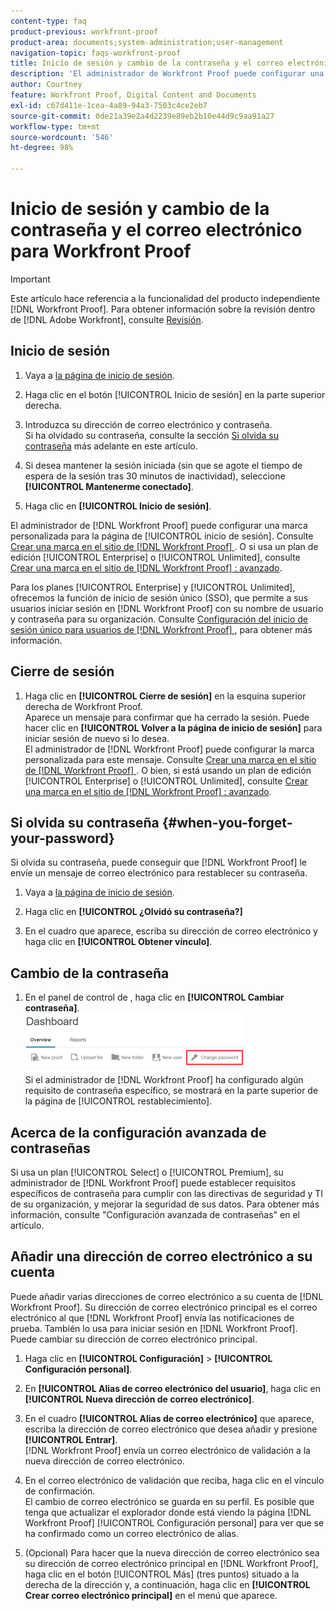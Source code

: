 ```yaml
---
content-type: faq
product-previous: workfront-proof
product-area: documents;system-administration;user-management
navigation-topic: faqs-workfront-proof
title: Inicio de sesión y cambio de la contraseña y el correo electrónico para Workfront Proof
description: 'El administrador de Workfront Proof puede configurar una marca personalizada para la página de inicio de sesión. Consulte Personalización de la marca en el sitio de Workfront Proof. O bien, si está utilizando un plan para empresas o de edición ilimitada, consulte Personalización de la marca en el sitio de Workfront Proof: avanzado.'
author: Courtney
feature: Workfront Proof, Digital Content and Documents
exl-id: c67d411e-1cea-4a89-94a3-7503c4ce2eb7
source-git-commit: 0de21a39e2a4d2239e89eb2b10e44d9c9aa91a27
workflow-type: tm+mt
source-wordcount: '546'
ht-degree: 98%

---
```


# Inicio de sesión y cambio de la contraseña y el correo electrónico para Workfront Proof

>[!IMPORTANT]
>
>Este artículo hace referencia a la funcionalidad del producto independiente [!DNL Workfront Proof]. Para obtener información sobre la revisión dentro de [!DNL Adobe Workfront], consulte [Revisión](../../../review-and-approve-work/proofing/proofing.md).

## Inicio de sesión

1. Vaya a [la página de inicio de sesión](https://app.proofhq.com/login).

1. Haga clic en el botón [!UICONTROL Inicio de sesión] en la parte superior derecha.
1. Introduzca su dirección de correo electrónico y contraseña.\
   Si ha olvidado su contraseña, consulte la sección [Si olvida su contraseña](#when-you-forget-your-password) más adelante en este artículo.

1. Si desea mantener la sesión iniciada (sin que se agote el tiempo de espera de la sesión tras 30 minutos de inactividad), seleccione **[!UICONTROL Mantenerme conectado]**.
1. Haga clic en **[!UICONTROL Inicio de sesión]**.

El administrador de [!DNL Workfront Proof] puede configurar una marca personalizada para la página de [!UICONTROL inicio de sesión]. Consulte [Crear una marca en el sitio de  [!DNL Workfront Proof] ](../../../workfront-proof/wp-acct-admin/branding/brand-wp-site.md). O si usa un plan de edición [!UICONTROL Enterprise] o [!UICONTROL Unlimited], consulte [Crear una marca en el sitio de  [!DNL Workfront Proof] : avanzado](../../../workfront-proof/wp-acct-admin/branding/brand-wp-site-advanced.md).

Para los planes [!UICONTROL Enterprise] y [!UICONTROL Unlimited], ofrecemos la función de inicio de sesión único (SSO), que permite a sus usuarios iniciar sesión en [!DNL Workfront Proof] con su nombre de usuario y contraseña para su organización. Consulte [Configuración del inicio de sesión único para usuarios de  [!DNL Workfront Proof] ](../../../workfront-proof/wp-acct-admin/account-settings/configure-sso-for-wp-users.md), para obtener más información.

## Cierre de sesión

1. Haga clic en **[!UICONTROL Cierre de sesión]** en la esquina superior derecha de Workfront Proof.\
   Aparece un mensaje para confirmar que ha cerrado la sesión. Puede hacer clic en **[!UICONTROL Volver a la página de inicio de sesión]** para iniciar sesión de nuevo si lo desea.\
   El administrador de [!DNL Workfront Proof] puede configurar la marca personalizada para este mensaje. Consulte [Crear una marca en el sitio de  [!DNL Workfront Proof] ](../../../workfront-proof/wp-acct-admin/branding/brand-wp-site.md). O bien, si está usando un plan de edición [!UICONTROL Enterprise] o [!UICONTROL Unlimited], consulte [Crear una marca en el sitio de  [!DNL Workfront Proof] : avanzado](../../../workfront-proof/wp-acct-admin/branding/brand-wp-site-advanced.md).

## Si olvida su contraseña {#when-you-forget-your-password}

Si olvida su contraseña, puede conseguir que [!DNL Workfront Proof] le envíe un mensaje de correo electrónico para restablecer su contraseña.

1. Vaya a [la página de inicio de sesión](https://app.proofhq.com/login).

1. Haga clic en **[!UICONTROL ¿Olvidó su contraseña?]**
1. En el cuadro que aparece, escriba su dirección de correo electrónico y haga clic en **[!UICONTROL Obtener vínculo]**.

## Cambio de la contraseña

1. En el panel de control de , haga clic en **[!UICONTROL Cambiar contraseña]**.\
   ![Change_passowrd.png](assets/change-passowrd-350x95.png)\
   Si el administrador de [!DNL Workfront Proof] ha configurado algún requisito de contraseña específico, se mostrará en la parte superior de la página de [!UICONTROL restablecimiento].

## Acerca de la configuración avanzada de contraseñas

Si usa un plan [!UICONTROL Select] o [!UICONTROL Premium], su administrador de [!DNL Workfront Proof] puede establecer requisitos específicos de contraseña para cumplir con las directivas de seguridad y TI de su organización, y mejorar la seguridad de sus datos. Para obtener más información, consulte &quot;Configuración avanzada de contraseñas&quot; en el artículo.

## Añadir una dirección de correo electrónico a su cuenta

Puede añadir varias direcciones de correo electrónico a su cuenta de [!DNL Workfront Proof]. Su dirección de correo electrónico principal es el correo electrónico al que [!DNL Workfront Proof] envía las notificaciones de prueba. También lo usa para iniciar sesión en [!DNL Workfront Proof]. Puede cambiar su dirección de correo electrónico principal.

1. Haga clic en **[!UICONTROL Configuración]** > **[!UICONTROL Configuración personal]**.

1. En **[!UICONTROL Alias de correo electrónico del usuario]**, haga clic en **[!UICONTROL Nueva dirección de correo electrónico]**.

1. En el cuadro **[!UICONTROL Alias de correo electrónico]** que aparece, escriba la dirección de correo electrónico que desea añadir y presione **[!UICONTROL Entrar]**.\
   [!DNL Workfront Proof] envía un correo electrónico de validación a la nueva dirección de correo electrónico.

1. En el correo electrónico de validación que reciba, haga clic en el vínculo de confirmación.\
   El cambio de correo electrónico se guarda en su perfil. Es posible que tenga que actualizar el explorador donde está viendo la página [!DNL Workfront Proof] [!UICONTROL Configuración personal] para ver que se ha confirmado como un correo electrónico de alias.
1. (Opcional) Para hacer que la nueva dirección de correo electrónico sea su dirección de correo electrónico principal en [!DNL Workfront Proof], haga clic en el botón [!UICONTROL Más] (tres puntos) situado a la derecha de la dirección y, a continuación, haga clic en **[!UICONTROL Crear correo electrónico principal]** en el menú que aparece.

